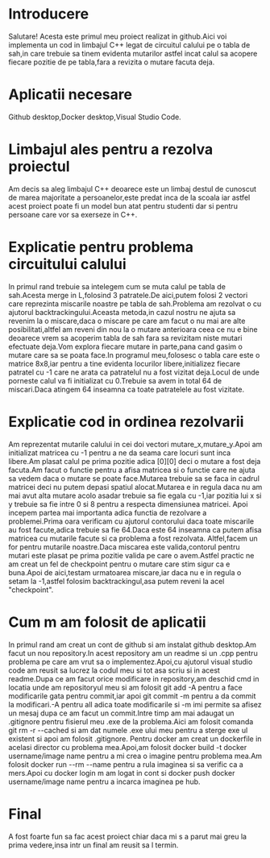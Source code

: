 # Introducere
Salutare! Acesta este primul meu proiect realizat in github.Aici voi implementa un cod in limbajul C++ legat de circuitul calului pe o tabla de sah,in care trebuie sa tinem evidenta mutarilor astfel incat calul sa acopere fiecare pozitie de pe tabla,fara a revizita o mutare facuta deja.
# Aplicatii necesare
Github desktop,Docker desktop,Visual Studio Code.
# Limbajul ales pentru a rezolva proiectul
Am decis sa aleg limbajul C++ deoarece este un limbaj destul de cunoscut de marea majoritate a persoanelor,este predat inca de la scoala iar astfel acest proiect poate fi un model bun atat pentru studenti dar si pentru persoane care vor sa exerseze in C++.
# Explicatie pentru problema circuitului calului
In primul rand trebuie sa intelegem cum se muta calul pe tabla de sah.Acesta merge in L,folosind 3 patratele.De aici,putem folosi 2 vectori care reprezinta miscarile noastre pe tabla de sah.Problema am rezolvat o cu ajutorul backtrackingului.Aceasta metoda,in cazul nostru ne ajuta sa revenim la o miscare,daca o miscare pe care am facut o nu mai are alte posibilitati,altfel am reveni din nou la o mutare anterioara ceea ce nu e bine deoarece vrem sa acoperim tabla de sah fara sa revizitam niste mutari efectuate deja.Vom explora fiecare mutare in parte,pana cand gasim o mutare care sa se poata face.In programul meu,folosesc o tabla care este o matrice 8x8,iar pentru a tine evidenta locurilor libere,initializez fiecare patratel cu -1 care ne arata ca patratelul nu a fost vizitat deja.Locul de unde porneste calul va fi initializat cu 0.Trebuie sa avem in total 64 de miscari.Daca atingem 64 inseamna ca toate patratelele au fost vizitate.
# Explicatie cod in ordinea rezolvarii
Am reprezentat mutarile calului in cei doi vectori mutare_x,mutare_y.Apoi am initializat matricea cu -1 pentru a ne da seama care locuri sunt inca libere.Am plasat calul pe prima pozitie adica [0][0] deci o mutare a fost deja facuta.Am facut o functie pentru a afisa matricea si o functie care ne ajuta sa vedem daca o mutare se poate face.Mutarea trebuie sa se faca in cadrul matricei deci nu putem depasi spatiul alocat.Mutarea e in regula daca nu am mai avut alta mutare acolo asadar trebuie sa fie egala cu -1,iar pozitia lui x si y trebuie sa fie intre 0 si 8 pentru a respecta dimensiunea matricei.
Apoi incepem partea mai importanta adica functia de rezolvare a problemei.Prima oara verificam cu ajutorul contorului daca toate miscarile au fost facute,adica trebuie sa fie 64.Daca este 64 inseamna ca putem afisa matricea cu mutarile facute si ca problema a fost rezolvata.
Altfel,facem un for pentru mutarile noastre.Daca miscarea este valida,contorul pentru mutari este plasat pe prima pozitie valida pe care o avem.Astfel practic ne am creat un fel de checkpoint pentru o mutare care stim sigur ca e buna.Apoi de aici,testam urmatoarea miscare,iar daca nu e in regula o setam la -1,astfel folosim backtrackingul,asa putem reveni la acel "checkpoint".
# Cum m am folosit de aplicatii
In primul rand am creat un cont de github si am instalat github desktop.Am facut un nou repository.In acest repository am un readme si un .cpp pentru problema pe care am vrut sa o implementez.Apoi,cu ajutorul visual studio code am reusit sa lucrez la codul meu si tot asa scriu si in acest readme.Dupa ce am facut orice modificare in repository,am deschid cmd in locatia unde am repositoryul meu si am folosit git add -A pentru a face modificarile gata pentru commit,iar apoi git commit -m pentru a da commit la modificari.-A pentru all adica toate modificarile si -m imi permite sa afisez un mesaj dupa ce am facut un commit.Intre timp am mai adaugat un .gitignore pentru fisierul meu .exe de la problema.Aici am folosit comanda git rm -r --cached  si am dat numele .exe ului meu pentru a sterge exe ul existent si apoi am folosit .gitignore.
Pentru docker am creat un dockerfile in acelasi director cu problema mea.Apoi,am folosit docker build -t docker username/image name pentru a mi crea o imagine pentru problema mea.Am folosit docker run --rm --name
pentru a rula imaginea si sa verific ca a mers.Apoi cu docker login m am logat in cont si docker push docker username/image name pentru a incarca imaginea pe hub.
# Final
A fost foarte fun sa fac acest proiect chiar daca mi s a parut mai greu la prima vedere,insa intr un final am reusit sa l termin.